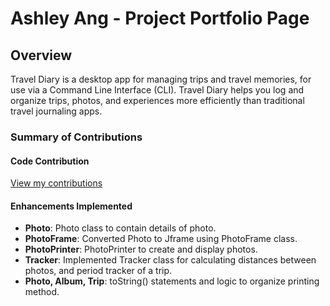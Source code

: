 # Ashley Ang - Project Portfolio Page

## Overview

Travel Diary is a desktop app for managing trips and travel memories, for use via a Command Line Interface (CLI). Travel Diary helps you log and organize trips, photos, and experiences more efficiently than traditional travel journaling apps.


### Summary of Contributions

#### Code Contribution
[View my contributions](https://nus-cs2113-ay2425s2.github.io/tp-dashboard/?search=ashleyang2001&breakdown=true&sort=groupTitle%20dsc&sortWithin=title&since=2025-02-21&timeframe=commit&mergegroup=&groupSelect=groupByRepos&checkedFileTypes=docs~functional-code~test-code~other)

#### Enhancements Implemented
- **Photo**: Photo class to contain details of photo.
- **PhotoFrame**: Converted Photo to Jframe using PhotoFrame class.
- **PhotoPrinter**: PhotoPrinter to create and display photos.
- **Tracker**: Implemented Tracker class for calculating distances between photos, and period tracker of a trip.
- **Photo, Album, Trip**: toString() statements and logic to organize printing method. 